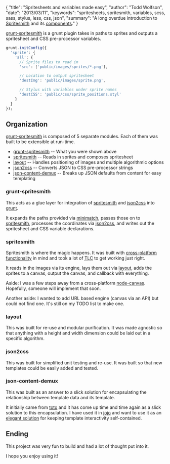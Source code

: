 {
  "title": "Spritesheets and variables made easy",
  "author": "Todd Wolfson",
  "date": "2013/03/11",
  "keywords": "spritesheets, spritesmith, variables, scss, sass, stylus, less, css, json",
  "summary": "A long overdue introduction to [Spritesmith](https://github.com/Ensighten/grunt-spritesmith) and its [components](https://github.com/Ensighten/grunt-spritesmith#contributing)."
}

[grunt-spritesmith][grunt-spritesmith] is a grunt plugin takes in paths to sprites and outputs a spritesheet and CSS pre-processor variables.

```js
grunt.initConfig({
  'sprite': {
    'all': {
      // Sprite files to read in
      'src': ['public/images/sprites/*.png'],

      // Location to output spritesheet
      'destImg': 'public/images/sprite.png',

      // Stylus with variables under sprite names
      'destCSS': 'public/css/sprite_positions.styl'
    }
  }
});
```

[grunt-spritesmith]: https://github.com/Ensighten/grunt-spritesmith

Organization
------------
[grunt-spritesmith][grunt-spritesmith] is composed of 5 separate modules. Each of them was built to be extensible at run-time.

- [grunt-spritesmith][grunt-spritesmith] -- What you were shown above
- [spritesmith][spritesmith] -- Reads in sprites and composes spritesheet
- [layout][layout] -- Handles positioning of images and multiple algorithmic options
- [json2css][json2css] -- Converts JSON to CSS pre-processor strings
- [json-content-demux][content-demux] -- Breaks up JSON defaults from content for easy templating

[spritesmith]: https://github.com/Ensighten/spritesmith
[layout]: https://github.com/twolfson/layout
[json2css]: https://github.com/twolfson/json2css
[content-demux]: http://github.com/twolfson/json-content-demux

### grunt-spritesmith
This acts as a glue layer for integration of [spritesmith][spritesmith] and [json2css][json2css] into [grunt][grunt].

It expands the paths provided via [minimatch][minimatch], passes those on to [spritesmith][spritesmith], processes the coordinates via [json2css][json2css], and writes out the spritesheet and CSS variable declarations.

[grunt]: https://github.com/gruntjs/grunt/
[minimatch]: https://github.com/isaacs/minimatch

### spritesmith
Spritesmith is where the magic happens. It was built with [cross-platform functionality][engines] in mind and took a lot of <abbr title="tender loving care">TLC</abbr> to get working just right.

It reads in the images via its engine, lays them out via [layout][layout], adds the sprites to a canvas, output the canvas, and callback with everything.

Aside: I was a few steps away from a cross-platform [node-canvas][node-canvas]. Hopefully, someone will implement that soon.

Another aside: I wanted to add URL based engine (canvas via an API) but could not find one. It's still on my TODO list to make one.

[engines]: https://github.com/Ensighten/spritesmith#requirements
[node-canvas]: https://github.com/LearnBoost/node-canvas

### layout
This was built for re-use and modular purification. It was made agnostic so that anything with a height and width dimension could be laid out in a specific algorithm.

### json2css
This was built for simplified unit testing and re-use. It was built so that new templates could be easily added and tested.

### json-content-demux
This was built as an answer to a slick solution for encapsulating the relationship between template data and its template.

It initially came from [toto][toto] and it has come up time and time again as a slick solution to this encapsulation. I have used it in [jojo][jojo] and want to use it as an [elegant solution][view-contained] for keeping template interactivity self-contained.

[toto]: https://github.com/cloudhead/toto
[jojo]: https://github.com/twolfson/jojo
[view-contained]: https://gist.github.com/twolfson/4464886

Ending
------
This project was very fun to build and had a lot of thought put into it.

I hope you enjoy using it!